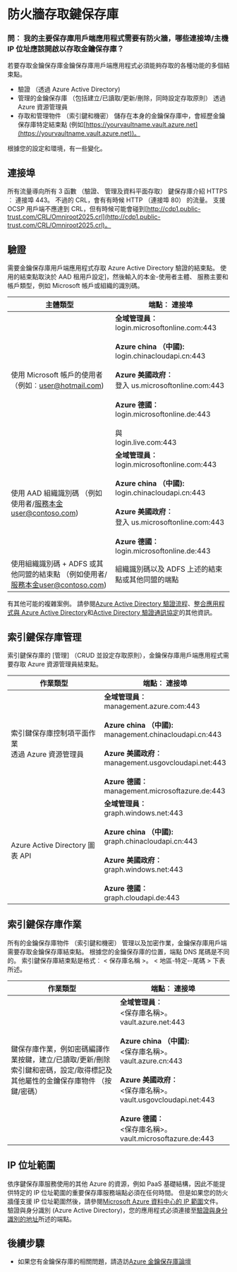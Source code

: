 <properties
    pageTitle="防火牆存取鍵保存庫 |Microsoft Azure"
    description="了解如何從應用程式在防火牆存取鍵保存庫"
    services="key-vault"
    documentationCenter=""
    authors="amitbapat"
    manager="mbaldwin"
    tags="azure-resource-manager"/>

<tags
    ms.service="key-vault"
    ms.workload="identity"
    ms.tgt_pltfrm="na"
    ms.devlang="na"
    ms.topic="hero-article"
    ms.date="09/13/2016"
    ms.author="ambapat"/>

# <a name="accessing-key-vault-behind-firewall"></a>防火牆存取鍵保存庫
### <a name="q-my-key-vault-client-application-needs-to-be-behind-a-firewall-what-portshostsip-addresses-should-i-open-to-enable-access-to-key-vault"></a>問︰ 我的主要保存庫用戶端應用程式需要有防火牆，哪些連接埠/主機 IP 位址應該開啟以存取金鑰保存庫？

若要存取金鑰保存庫金鑰保存庫用戶端應用程式必須能夠存取的各種功能的多個結束點。

- 驗證 （透過 Azure Active Directory)
- 管理的金鑰保存庫 （包括建立/已讀取/更新/刪除，同時設定存取原則） 透過 Azure 資源管理員
- 存取和管理物件 （索引鍵和機密） 儲存在本身的金鑰保存庫中，會經歷金鑰保存庫特定結束點 (例如[https://yourvaultname.vault.azure.net](https://yourvaultname.vault.azure.net))。  

根據您的設定和環境，有一些變化。   

## <a name="ports"></a>連接埠

所有流量導向所有 3 函數 （驗證、 管理及資料平面存取） 鍵保存庫介紹 HTTPS︰ 連接埠 443。 不過的 CRL，會有有時候 HTTP （連接埠 80） 的流量。 支援 OCSP 用戶端不應達到 CRL，但有時候可能會碰到[http://cdp1.public-trust.com/CRL/Omniroot2025.crl](http://cdp1.public-trust.com/CRL/Omniroot2025.crl)。  

## <a name="authentication"></a>驗證

需要金鑰保存庫用戶端應用程式存取 Azure Active Directory 驗證的結束點。 使用的結束點取決於 AAD 租用戶設定]，然後輸入的本金-使用者主體、 服務主要和帳戶類型，例如 Microsoft 帳戶或組織的識別碼。  

| 主體類型 | 端點︰ 連接埠 |
|----------------|---------------|
| 使用 Microsoft 帳戶的使用者<br> （例如︰user@hotmail.com) | **全域管理員︰**<br> login.microsoftonline.com:443<br><br> **Azure china （中國):**<br> login.chinacloudapi.cn:443<br><br>**Azure 美國政府︰**<br> 登入 us.microsoftonline.com:443<br><br>**Azure 德國︰**<br> login.microsoftonline.de:443<br><br> 與 <br>login.live.com:443   |
| 使用 AAD 組織識別碼 （例如使用者/服務本金user@contoso.com) | **全域管理員︰**<br> login.microsoftonline.com:443<br><br> **Azure china （中國):**<br> login.chinacloudapi.cn:443<br><br>**Azure 美國政府︰**<br> 登入 us.microsoftonline.com:443<br><br>**Azure 德國︰**<br> login.microsoftonline.de:443 |
| 使用組織識別碼 + ADFS 或其他同盟的結束點 （例如使用者/服務本金user@contoso.com) | 組織識別碼以及 ADFS 上述的結束點或其他同盟的端點 |

有其他可能的複雜案例。 請參閱[Azure Active Directory 驗證流程](/documentation/articles/active-directory-authentication-scenarios/)、[整合應用程式與 Azure Active Directory](/documentation/articles/active-directory-integrating-applications/)和[Active Directory 驗證通訊協定](https://msdn.microsoft.com/library/azure/dn151124.aspx)的其他資訊。  

## <a name="key-vault-management"></a>索引鍵保存庫管理

索引鍵保存庫的 [管理] （CRUD 並設定存取原則），金鑰保存庫用戶端應用程式需要存取 Azure 資源管理員結束點。  

| 作業類型 | 端點︰ 連接埠 |
|----------------|---------------|
| 索引鍵保存庫控制項平面作業<br> 透過 Azure 資源管理員 | **全域管理員︰**<br> management.azure.com:443<br><br> **Azure china （中國):**<br> management.chinacloudapi.cn:443<br><br> **Azure 美國政府︰**<br> management.usgovcloudapi.net:443<br><br> **Azure 德國︰**<br> management.microsoftazure.de:443 |
| Azure Active Directory 圖表 API | **全域管理員︰**<br> graph.windows.net:443<br><br> **Azure china （中國):**<br> graph.chinacloudapi.cn:443<br><br> **Azure 美國政府︰**<br> graph.windows.net:443<br><br> **Azure 德國︰**<br> graph.cloudapi.de:443 |

## <a name="key-vault-operations"></a>索引鍵保存庫作業

所有的金鑰保存庫物件 （索引鍵和機密） 管理以及加密作業，金鑰保存庫用戶端需要存取金鑰保存庫結束點。 根據您的金鑰保存庫的位置，端點 DNS 尾碼是不同的。 索引鍵保存庫結束點是格式︰ < 保存庫名稱 >。 < 地區-特定--尾碼 > 下表所述。  

| 作業類型 | 端點︰ 連接埠 |
|----------------|---------------|
| 鍵保存庫作業，例如密碼編譯作業按鍵，建立/已讀取/更新/刪除索引鍵和密碼，設定/取得標記及其他屬性的金鑰保存庫物件 （按鍵/密碼）     | **全域管理員︰**<br> &lt;保存庫名稱&gt;。 vault.azure.net:443<br><br> **Azure china （中國):**<br> &lt;保存庫名稱&gt;。 vault.azure.cn:443<br><br> **Azure 美國政府︰**<br> &lt;保存庫名稱&gt;。 vault.usgovcloudapi.net:443<br><br> **Azure 德國︰**<br> &lt;保存庫名稱&gt;。 vault.microsoftazure.de:443 |

## <a name="ip-address-ranges"></a>IP 位址範圍

依序鍵保存庫服務使用的其他 Azure 的資源，例如 PaaS 基礎結構，因此不能提供特定的 IP 位址範圍的重要保存庫服務端點必須在任何時間。 但是如果您的防火牆僅支援 IP 位址範圍然後，請參閱[Microsoft Azure 資料中心的 IP 範圍](https://www.microsoft.com/download/details.aspx?id=41653)文件。   驗證與身分識別 (Azure Active Directory)，您的應用程式必須連接至[驗證與身分識別的地址](https://support.office.com/article/Office-365-URLs-and-IP-address-ranges-8548a211-3fe7-47cb-abb1-355ea5aa88a2)所述的端點。

## <a name="next-steps"></a>後續步驟

- 如果您有金鑰保存庫的相關問題，請造訪[Azure 金鑰保存庫論壇](https://social.msdn.microsoft.com/forums/azure/home?forum=AzureKeyVault)
